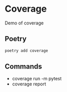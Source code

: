 # Coverage
Demo of coverage

## Poetry 
```python
poetry add coverage
```

## Commands
- coverage run -m pytest
- coverage report